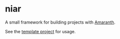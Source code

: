 # niar

A small framework for building projects with [Amaranth].

See the [template project] for usage.

[Amaranth]: https://amaranth-lang.org/
[template project]: https://github.com/kivikakk/niar-template


